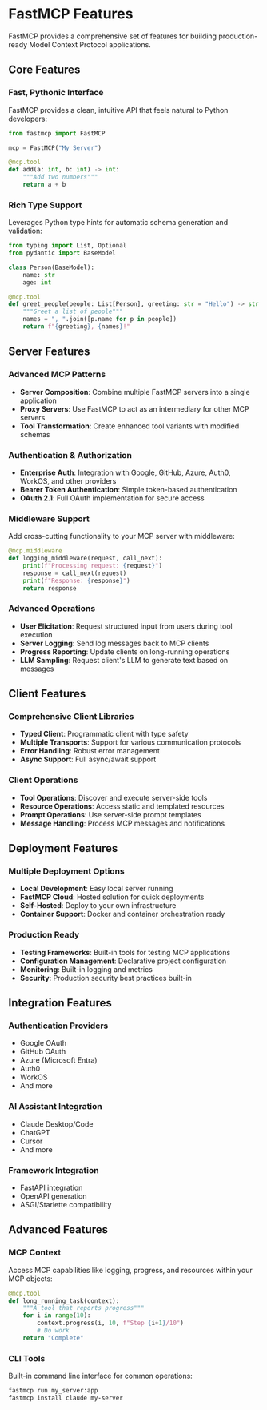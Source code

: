 # FastMCP Features

FastMCP provides a comprehensive set of features for building production-ready Model Context Protocol applications.

## Core Features

### Fast, Pythonic Interface
FastMCP provides a clean, intuitive API that feels natural to Python developers:

```python
from fastmcp import FastMCP

mcp = FastMCP("My Server")

@mcp.tool
def add(a: int, b: int) -> int:
    """Add two numbers"""
    return a + b
```

### Rich Type Support
Leverages Python type hints for automatic schema generation and validation:

```python
from typing import List, Optional
from pydantic import BaseModel

class Person(BaseModel):
    name: str
    age: int

@mcp.tool
def greet_people(people: List[Person], greeting: str = "Hello") -> str:
    """Greet a list of people"""
    names = ", ".join([p.name for p in people])
    return f"{greeting}, {names}!"
```

## Server Features

### Advanced MCP Patterns
- **Server Composition**: Combine multiple FastMCP servers into a single application
- **Proxy Servers**: Use FastMCP to act as an intermediary for other MCP servers
- **Tool Transformation**: Create enhanced tool variants with modified schemas

### Authentication & Authorization
- **Enterprise Auth**: Integration with Google, GitHub, Azure, Auth0, WorkOS, and other providers
- **Bearer Token Authentication**: Simple token-based authentication
- **OAuth 2.1**: Full OAuth implementation for secure access

### Middleware Support
Add cross-cutting functionality to your MCP server with middleware:

```python
@mcp.middleware
def logging_middleware(request, call_next):
    print(f"Processing request: {request}")
    response = call_next(request)
    print(f"Response: {response}")
    return response
```

### Advanced Operations
- **User Elicitation**: Request structured input from users during tool execution
- **Server Logging**: Send log messages back to MCP clients
- **Progress Reporting**: Update clients on long-running operations
- **LLM Sampling**: Request client's LLM to generate text based on messages

## Client Features

### Comprehensive Client Libraries
- **Typed Client**: Programmatic client with type safety
- **Multiple Transports**: Support for various communication protocols
- **Error Handling**: Robust error management
- **Async Support**: Full async/await support

### Client Operations
- **Tool Operations**: Discover and execute server-side tools
- **Resource Operations**: Access static and templated resources
- **Prompt Operations**: Use server-side prompt templates
- **Message Handling**: Process MCP messages and notifications

## Deployment Features

### Multiple Deployment Options
- **Local Development**: Easy local server running
- **FastMCP Cloud**: Hosted solution for quick deployments
- **Self-Hosted**: Deploy to your own infrastructure
- **Container Support**: Docker and container orchestration ready

### Production Ready
- **Testing Frameworks**: Built-in tools for testing MCP applications
- **Configuration Management**: Declarative project configuration
- **Monitoring**: Built-in logging and metrics
- **Security**: Production security best practices built-in

## Integration Features

### Authentication Providers
- Google OAuth
- GitHub OAuth
- Azure (Microsoft Entra)
- Auth0
- WorkOS
- And more

### AI Assistant Integration
- Claude Desktop/Code
- ChatGPT
- Cursor
- And more

### Framework Integration
- FastAPI integration
- OpenAPI generation
- ASGI/Starlette compatibility

## Advanced Features

### MCP Context
Access MCP capabilities like logging, progress, and resources within your MCP objects:

```python
@mcp.tool
def long_running_task(context):
    """A tool that reports progress"""
    for i in range(10):
        context.progress(i, 10, f"Step {i+1}/10")
        # Do work
    return "Complete"
```

### CLI Tools
Built-in command line interface for common operations:

```bash
fastmcp run my_server:app
fastmcp install claude my-server
```